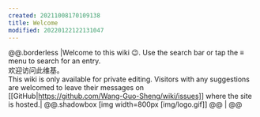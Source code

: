 ```yaml
---
created: 20211008170109138
title: Welcome
modified: 20220122122131047
---
```

@@.borderless
|Welcome to this wiki 😉. Use the search bar or tap the ≡ menu to search for an entry.<html><br></html>欢迎访问此维基。<html><br></html>This wiki is only available for private editing. Visitors with any suggestions are welcomed to leave their messages on [[GitHub|https://github.com/Wang-Guo-Sheng/wiki/issues]] where the site is hosted.| @@.shadowbox [img width=800px [img/logo.gif]] @@ |
@@
